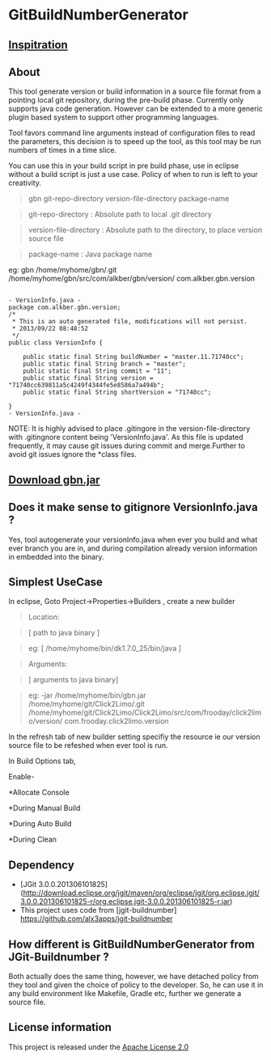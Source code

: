 GitBuildNumberGenerator
=======================

[Inspitration](http://stackoverflow.com/questions/18800062/eclipse-git-plugin-and-a-method-to-fetch-current-branch-commit-id-to-java-code)
--------------

About
-----

This tool generate version or build information in a source file format from 
a pointing local git repository, during the pre-build phase. Currently only 
supports java code generation. However can be extended to a more generic 
plugin based system to support other programming languages.
 
Tool favors command line arguments instead of configuration files to read the 
parameters, this decision is to speed up the tool, as this tool may be run 
numbers of times in a time slice.
 
You can use this in your build script in pre build phase, use in eclipse 
without a build script is just a use case. Policy of when to run is left to 
your creativity.
 
> gbn git-repo-directory version-file-directory package-name

> git-repo-directory 	: Absolute path to local .git directory

> version-file-directory : Absolute path to the directory, to place version source file

> package-name 	: Java package name 

  
eg: gbn /home/myhome/gbn/.git /home/myhome/gbn/src/com/alkber/gbn/version/ com.alkber.gbn.version

<pre><code>
- VersionInfo.java -
package com.alkber.gbn.version;
/*
 * This is an auto generated file, modifications will not persist.
 * 2013/09/22 08:48:52
 */ 
public class VersionInfo {
															
	public static final String buildNumber = "master.11.71740cc";
	public static final String branch = "master";
	public static final String commit = "11";
	public static final String version = "71740cc639811a5c4249f4344fe5e8586a7a494b";
	public static final String shortVersion = "71740cc";
															
}
- VersionInfo.java -
</code></pre>

NOTE: It is highly advised to place .gitingore in the version-file-directory
with .gitingnore content being 'VersionInfo.java'. As this file is updated 
frequently, it may cause git issues during commit and merge.Further to avoid
git issues ignore the *class files. 

[Download gbn.jar](https://github.com/alkber/GitBuildNumberGenerator/blob/master/GitBuildNumberGenerator/build/gbn.jar)
------------------

Does it make sense to gitignore VersionInfo.java ?
-------------------------------------------------------------

Yes, tool autogenerate your versionInfo.java when ever you build and what ever
branch you are in, and during compilation already version information in
embedded into the binary.

Simplest UseCase
---------------------

In eclipse, Goto Project->Properties->Builders , create a new builder

>Location:

>[ path to java binary ] 

>eg: [ /home/myhome/bin/dk1.7.0_25/bin/java ]


>Arguments: 

>[ arguments to java binary]

>eg: -jar /home/myhome/bin/gbn.jar /home/myhome/git/Click2Limo/.git /home/myhome/git/Click2Limo/Click2Limo/src/com/frooday/click2limo/version/ com.frooday.click2limo.version


In the refresh tab of new builder setting specifiy the resource ie our version source file 
to be refeshed when ever tool is run.

In Build Options tab, 

Enable-

*Allocate Console

*During Manual Build

*During Auto Build

*During Clean


Dependency
----------

* [JGit 3.0.0.201306101825] (http://download.eclipse.org/jgit/maven/org/eclipse/jgit/org.eclipse.jgit/3.0.0.201306101825-r/org.eclipse.jgit-3.0.0.201306101825-r.jar)
* This project uses code from [jgit-buildnumber] https://github.com/alx3apps/jgit-buildnumber

How different is GitBuildNumberGenerator from JGit-Buildnumber ?
----------------------------------------------------------------

Both actually does the same thing, however, we have detached policy from they tool
and given the choice of policy to the developer. So, he can use it in any build
environment like Makefile, Gradle etc, further we generate a source file.

License information
-------------------
This project is released under the [Apache License 2.0](http://www.apache.org/licenses/LICENSE-2.0)
